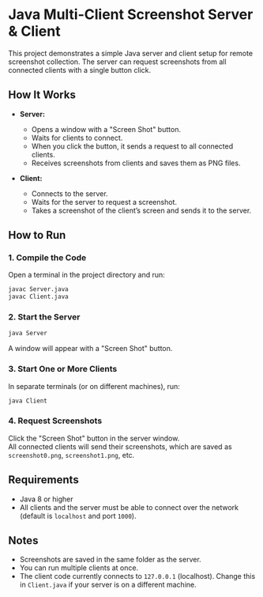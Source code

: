 # Java Multi-Client Screenshot Server & Client

This project demonstrates a simple Java server and client setup for remote screenshot collection. The server can request screenshots from all connected clients with a single button click.

## How It Works

- **Server:**

  - Opens a window with a "Screen Shot" button.
  - Waits for clients to connect.
  - When you click the button, it sends a request to all connected clients.
  - Receives screenshots from clients and saves them as PNG files.

- **Client:**
  - Connects to the server.
  - Waits for the server to request a screenshot.
  - Takes a screenshot of the client’s screen and sends it to the server.

## How to Run

### 1. Compile the Code

Open a terminal in the project directory and run:

```sh
javac Server.java
javac Client.java
```

### 2. Start the Server

```sh
java Server
```

A window will appear with a "Screen Shot" button.

### 3. Start One or More Clients

In separate terminals (or on different machines), run:

```sh
java Client
```

### 4. Request Screenshots

Click the "Screen Shot" button in the server window.  
All connected clients will send their screenshots, which are saved as `screenshot0.png`, `screenshot1.png`, etc.

## Requirements

- Java 8 or higher
- All clients and the server must be able to connect over the network (default is `localhost` and port `1000`).

## Notes

- Screenshots are saved in the same folder as the server.
- You can run multiple clients at once.
- The client code currently connects to `127.0.0.1` (localhost). Change this in `Client.java` if your server is on a different machine.
